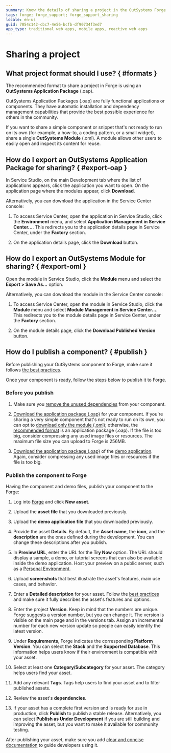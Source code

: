 ```yaml
---
summary: Know the details of sharing a project in the OutSystems Forge.
tags: forge; forge_support; forge_support_sharing
locale: en-us
guid: 7054c142-cbc7-4e56-bcfb-df90734f3ed7
app_type: traditional web apps, mobile apps, reactive web apps
---
```


# Sharing a project

## What project format should I use? { #formats }

The recommended format to share a project in Forge is using an **OutSystems Application Package** (.oap).

OutSystems Application Packages (.oap) are fully functional applications or components. They have automatic installation and dependency management capabilities that provide the best possible experience for others in the community.

If you want to share a simple component or snippet that's not ready to run on its own (for example, a how-to, a coding pattern, or a small widget), share a single **OutSystems Module** (.oml). A module allows other users to easily open and inspect its content for reuse.

## How do I export an OutSystems Application Package for sharing? { #export-oap }

In Service Studio, on the main Development tab where the list of applications appears, click the application you want to open. On the application page where the modules appear, click **Download**.

Alternatively, you can download the application in the Service Center console:

1. To access Service Center, open the application in Service Studio, click the **Environment** menu, and select **Application Management in Service Center...**. This redirects you to the application details page in Service Center, under the **Factory** section.

2. On the application details page, click the **Download** button.

## How do I export an OutSystems Module for sharing? { #export-oml }

Open the module in Service Studio, click the **Module** menu and select the **Export > Save As...** option.

Alternatively, you can download the module in the Service Center console:

1. To access Service Center, open the module in Service Studio, click the **Module** menu and select **Module Management in Service Center...**. This redirects you to the module details page in Service Center, under the **Factory** section.

2. On the module details page, click the **Download Published Version** button.

## How do I publish a component? { #publish }

Before publishing your OutSystems component to Forge, make sure it follows [the best practices](https://success.outsystems.com/Documentation/Best_Practices/Development/Forge_components_best_practices).

Once your component is ready, follow the steps below to publish it to Forge.

### Before you publish

1. Make sure you [remove the unused dependencies](https://success.outsystems.com/Documentation/11/Getting_started/Service_Studio_Tips_and_Tricks#Make_sure_you_Remove_Unused_Dependencies) from your component.

1. [Download the application package (.oap)](#export-oap) for your component. If you're sharing a very simple component that's not ready to run on its own, you can opt to [download only the module (.oml)](#export-oml); otherwise, the [recommended format](#formats) is an application package (.oap). If the file is too big, consider compressing any used image files or resources. The maximum file size you can upload to Forge is 256MB.

1. [Download the application package (.oap)](#export-oap) of the [demo application](https://success.outsystems.com/Documentation/Best_Practices/Development/Forge_components_best_practices#demo). Again, consider compressing any used image files or resources if the file is too big.

### Publish the component to Forge

Having the component and demo files, publish your component to the Forge:

1. Log into [Forge](https://www.outsystems.com/forge/) and click **New asset**.

1. Upload the **asset file** that you downloaded previously.

1. Upload the **demo application file** that you downloaded previously.

1. Provide the asset **Details**. By default, the **Asset name**, the **icon**, and the **description** are the ones defined during the development. You can change these descriptions after you publish.

1. In **Preview URL**, enter the URL for the **Try Now** option. The URL should display a sample, a demo, or tutorial screens that can also be available inside the demo application. Host your preview on a public server, such as a [Personal Environment](https://success.outsystems.com/Support/Licensing/What_is_an_OutSystems_Personal_Environment).

1. Upload **screenshots** that best illustrate the asset's features, main use cases, and behavior.

1. Enter a **Detailed description** for your asset. Follow the [best practices](https://success.outsystems.com/Documentation/Best_Practices/Development/Forge_components_best_practices#name-desc) and make sure it fully describes the asset's features and options.

1. Enter the project **Version**. Keep in mind that the numbers are unique. Forge suggests a version number, but you can change it. The version is visible on the main page and in the versions tab. Assign an incremental number for each new version update so people can easily identify the latest version.

1. Under **Requirements**, Forge indicates the corresponding **Platform Version**. You can select the **Stack** and the **Supported Database**. This information helps users know if their environment is compatible with your asset.

1. Select at least one **Category/Subcategory** for your asset. The category helps users find your asset.

1. Add any relevant **Tags**. Tags help users to find your asset and to filter published assets.

1. Review the asset's **dependencies**.

1. If your asset has a complete first version and is ready for use in production, click **Publish** to publish a stable release. Alternatively, you can select **Publish as Under Development** if you are still building and improving the asset, but you want to make it available for community testing.

After publishing your asset, make sure you add [clear and concise documentation](https://success.outsystems.com/Documentation/Best_Practices/Development/Forge_components_best_practices#docs) to guide developers using it.
